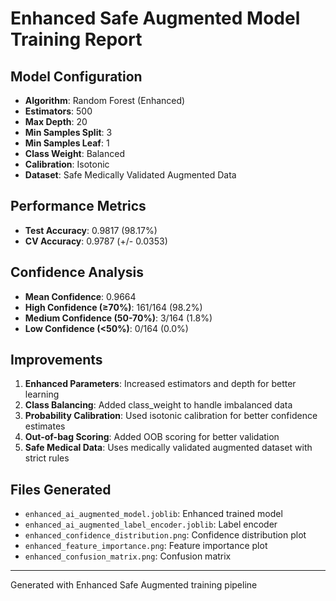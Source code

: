 # Enhanced Safe Augmented Model Training Report

## Model Configuration
- **Algorithm**: Random Forest (Enhanced)
- **Estimators**: 500
- **Max Depth**: 20
- **Min Samples Split**: 3
- **Min Samples Leaf**: 1
- **Class Weight**: Balanced
- **Calibration**: Isotonic
- **Dataset**: Safe Medically Validated Augmented Data

## Performance Metrics
- **Test Accuracy**: 0.9817 (98.17%)
- **CV Accuracy**: 0.9787 (+/- 0.0353)

## Confidence Analysis
- **Mean Confidence**: 0.9664
- **High Confidence (≥70%)**: 161/164 (98.2%)
- **Medium Confidence (50-70%)**: 3/164 (1.8%)
- **Low Confidence (<50%)**: 0/164 (0.0%)

## Improvements
1. **Enhanced Parameters**: Increased estimators and depth for better learning
2. **Class Balancing**: Added class_weight to handle imbalanced data
3. **Probability Calibration**: Used isotonic calibration for better confidence estimates
4. **Out-of-bag Scoring**: Added OOB scoring for better validation
5. **Safe Medical Data**: Uses medically validated augmented dataset with strict rules

## Files Generated
- `enhanced_ai_augmented_model.joblib`: Enhanced trained model
- `enhanced_ai_augmented_label_encoder.joblib`: Label encoder
- `enhanced_confidence_distribution.png`: Confidence distribution plot
- `enhanced_feature_importance.png`: Feature importance plot
- `enhanced_confusion_matrix.png`: Confusion matrix

---
Generated with Enhanced Safe Augmented training pipeline
